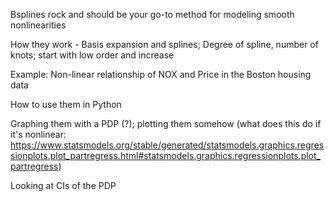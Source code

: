 Bsplines rock and should be your go-to method for modeling smooth nonlinearities

How they work - Basis expansion and splines; Degree of spline, number of knots; start with low order and increase

Example: Non-linear relationship of NOX and Price in the Boston housing data

How to use them in Python

Graphing them with a PDP (?); plotting them somehow (what does this do if it's nonlinear: https://www.statsmodels.org/stable/generated/statsmodels.graphics.regressionplots.plot_partregress.html#statsmodels.graphics.regressionplots.plot_partregress)

Looking at CIs of the PDP
